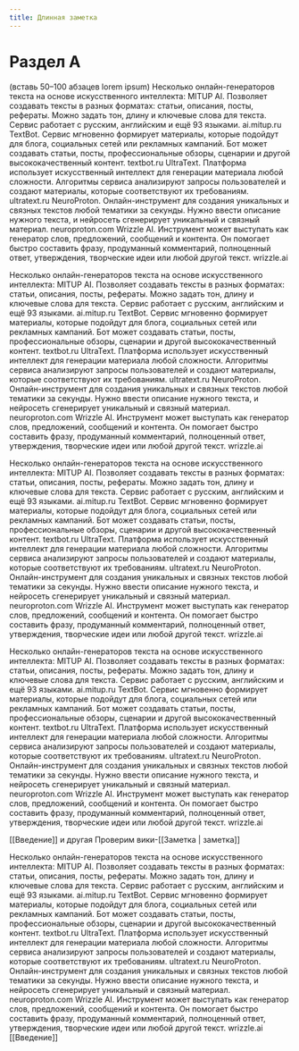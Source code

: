 ```yaml
---
title: Длинная заметка
---
```

# Раздел A
(вставь 50–100 абзацев lorem ipsum)
Несколько онлайн-генераторов текста на основе искусственного интеллекта:
MITUP AI. Позволяет создавать тексты в разных форматах: статьи, описания, посты, рефераты. Можно задать тон, длину и ключевые слова для текста. Сервис работает с русским, английским и ещё 93 языками.
ai.mitup.ru
TextBot. Сервис мгновенно формирует материалы, которые подойдут для блога, социальных сетей или рекламных кампаний. Бот может создавать статьи, посты, профессиональные обзоры, сценарии и другой высококачественный контент.
textbot.ru
UltraText. Платформа использует искусственный интеллект для генерации материала любой сложности. Алгоритмы сервиса анализируют запросы пользователей и создают материалы, которые соответствуют их требованиям.
ultratext.ru
NeuroProton. Онлайн-инструмент для создания уникальных и связных текстов любой тематики за секунды. Нужно ввести описание нужного текста, и нейросеть сгенерирует уникальный и связный материал.
neuroproton.com
Wrizzle AI. Инструмент может выступать как генератор слов, предложений, сообщений и контента. Он помогает быстро составить фразу, продуманный комментарий, полноценный ответ, утверждения, творческие идеи или любой другой текст.
wrizzle.ai

Несколько онлайн-генераторов текста на основе искусственного интеллекта:
MITUP AI. Позволяет создавать тексты в разных форматах: статьи, описания, посты, рефераты. Можно задать тон, длину и ключевые слова для текста. Сервис работает с русским, английским и ещё 93 языками.
ai.mitup.ru
TextBot. Сервис мгновенно формирует материалы, которые подойдут для блога, социальных сетей или рекламных кампаний. Бот может создавать статьи, посты, профессиональные обзоры, сценарии и другой высококачественный контент.
textbot.ru
UltraText. Платформа использует искусственный интеллект для генерации материала любой сложности. Алгоритмы сервиса анализируют запросы пользователей и создают материалы, которые соответствуют их требованиям.
ultratext.ru
NeuroProton. Онлайн-инструмент для создания уникальных и связных текстов любой тематики за секунды. Нужно ввести описание нужного текста, и нейросеть сгенерирует уникальный и связный материал.
neuroproton.com
Wrizzle AI. Инструмент может выступать как генератор слов, предложений, сообщений и контента. Он помогает быстро составить фразу, продуманный комментарий, полноценный ответ, утверждения, творческие идеи или любой другой текст.
wrizzle.ai

Несколько онлайн-генераторов текста на основе искусственного интеллекта:
MITUP AI. Позволяет создавать тексты в разных форматах: статьи, описания, посты, рефераты. Можно задать тон, длину и ключевые слова для текста. Сервис работает с русским, английским и ещё 93 языками.
ai.mitup.ru
TextBot. Сервис мгновенно формирует материалы, которые подойдут для блога, социальных сетей или рекламных кампаний. Бот может создавать статьи, посты, профессиональные обзоры, сценарии и другой высококачественный контент.
textbot.ru
UltraText. Платформа использует искусственный интеллект для генерации материала любой сложности. Алгоритмы сервиса анализируют запросы пользователей и создают материалы, которые соответствуют их требованиям.
ultratext.ru
NeuroProton. Онлайн-инструмент для создания уникальных и связных текстов любой тематики за секунды. Нужно ввести описание нужного текста, и нейросеть сгенерирует уникальный и связный материал.
neuroproton.com
Wrizzle AI. Инструмент может выступать как генератор слов, предложений, сообщений и контента. Он помогает быстро составить фразу, продуманный комментарий, полноценный ответ, утверждения, творческие идеи или любой другой текст.
wrizzle.ai

Несколько онлайн-генераторов текста на основе искусственного интеллекта:
MITUP AI. Позволяет создавать тексты в разных форматах: статьи, описания, посты, рефераты. Можно задать тон, длину и ключевые слова для текста. Сервис работает с русским, английским и ещё 93 языками.
ai.mitup.ru
TextBot. Сервис мгновенно формирует материалы, которые подойдут для блога, социальных сетей или рекламных кампаний. Бот может создавать статьи, посты, профессиональные обзоры, сценарии и другой высококачественный контент.
textbot.ru
UltraText. Платформа использует искусственный интеллект для генерации материала любой сложности. Алгоритмы сервиса анализируют запросы пользователей и создают материалы, которые соответствуют их требованиям.
ultratext.ru
NeuroProton. Онлайн-инструмент для создания уникальных и связных текстов любой тематики за секунды. Нужно ввести описание нужного текста, и нейросеть сгенерирует уникальный и связный материал.
neuroproton.com
Wrizzle AI. Инструмент может выступать как генератор слов, предложений, сообщений и контента. Он помогает быстро составить фразу, продуманный комментарий, полноценный ответ, утверждения, творческие идеи или любой другой текст.
wrizzle.ai

[[Введение]] и другая Проверим вики-[[Заметка | заметка]]

Несколько онлайн-генераторов текста на основе искусственного интеллекта:
MITUP AI. Позволяет создавать тексты в разных форматах: статьи, описания, посты, рефераты. Можно задать тон, длину и ключевые слова для текста. Сервис работает с русским, английским и ещё 93 языками.
ai.mitup.ru
TextBot. Сервис мгновенно формирует материалы, которые подойдут для блога, социальных сетей или рекламных кампаний. Бот может создавать статьи, посты, профессиональные обзоры, сценарии и другой высококачественный контент.
textbot.ru
UltraText. Платформа использует искусственный интеллект для генерации материала любой сложности. Алгоритмы сервиса анализируют запросы пользователей и создают материалы, которые соответствуют их требованиям.
ultratext.ru
NeuroProton. Онлайн-инструмент для создания уникальных и связных текстов любой тематики за секунды. Нужно ввести описание нужного текста, и нейросеть сгенерирует уникальный и связный материал.
neuroproton.com
Wrizzle AI. Инструмент может выступать как генератор слов, предложений, сообщений и контента. Он помогает быстро составить фразу, продуманный комментарий, полноценный ответ, утверждения, творческие идеи или любой другой текст.
wrizzle.ai
[[Введение]]
